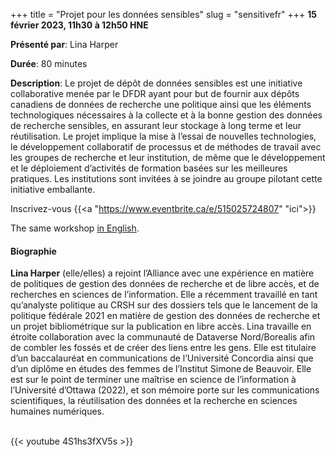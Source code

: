 +++
title = "Projet pour les données sensibles"
slug = "sensitivefr"
+++
**15 février 2023, 11h30 à 12h50 HNE**

**Présenté par**: Lina Harper

**Durée**: 80 minutes

**Description**: Le projet de dépôt de données sensibles est une initiative collaborative menée par le DFDR
ayant pour but de fournir aux dépôts canadiens de données de recherche une politique ainsi que les éléments
technologiques nécessaires à la collecte et à la bonne gestion des données de recherche sensibles, en assurant
leur stockage à long terme et leur réutilisation. Le projet implique la mise à l’essai de nouvelles
technologies, le développement collaboratif de processus et de méthodes de travail avec les groupes de
recherche et leur institution, de même que le développement et le déploiement d’activités de formation basées
sur les meilleures pratiques. Les institutions sont invitées à se joindre au groupe pilotant cette initiative
emballante.

Inscrivez-vous {{<a "https://www.eventbrite.ca/e/515025724807" "ici">}}

The same workshop [in English](/sensitive).

#### Biographie

**Lina Harper** (elle/​elles) a rejoint l’Alliance avec une expérience
en matière de politiques de gestion des données de recherche et
de libre accès, et de recherches en sciences de l’information.
Elle a récemment travaillé en tant qu’analyste politique au CRSH
sur des dossiers tels que le lancement de la politique fédérale 2021
en matière de gestion des données de recherche et un projet
bibliométrique sur la publication en libre accès.
Lina travaille en étroite collaboration avec la communauté de Dataverse
Nord/Borealis afin de combler les fossés et de créer des liens entre les gens.
Elle est titulaire d’un baccalauréat en communications
de l’Université Concordia ainsi que d’un diplôme en études
des femmes de l’Institut Simone de Beauvoir.
Elle est sur le point de terminer une maîtrise en science de
l’information à l’Université d’Ottawa (2022), et son mémoire
porte sur les communications scientifiques, la réutilisation
des données et la recherche en sciences humaines numériques.

<br>
{{< youtube 4S1hs3fXV5s >}}
